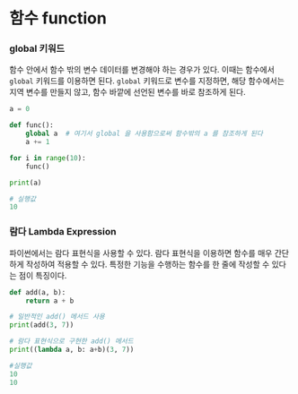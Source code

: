 
# 함수 function
### global 키워드

함수 안에서 함수 밖의 변수 데이터를 변경해야 하는 경우가 있다. 이때는 함수에서 `global` 키워드를 이용하면 된다. `global` 키워드로 변수를 지정하면, 해당 함수에서는 지역 변수를 만들지 않고, 함수 바깥에 선언된 변수를 바로 참조하게 된다. 

```python
a = 0

def func():
    global a  # 여기서 global 을 사용함으로써 함수밖의 a 를 참조하게 된다
    a += 1

for i in range(10):
    func()

print(a)

# 실행값
10
```

### 람다 Lambda Expression

파이썬에서는 람다 표현식을 사용할 수 있다. 람다 표현식을 이용하면 함수를 매우 간단하게 작성하여 적용할 수 있다. 특정한 기능을 수행하는 함수를 한 줄에 작성할 수 있다는 점이 특징이다. 

```python
def add(a, b):
    return a + b

# 일반적인 add() 메서드 사용
print(add(3, 7))

# 람다 표현식으로 구현한 add() 메서드
print((lambda a, b: a+b)(3, 7))

#실행값
10
10
```